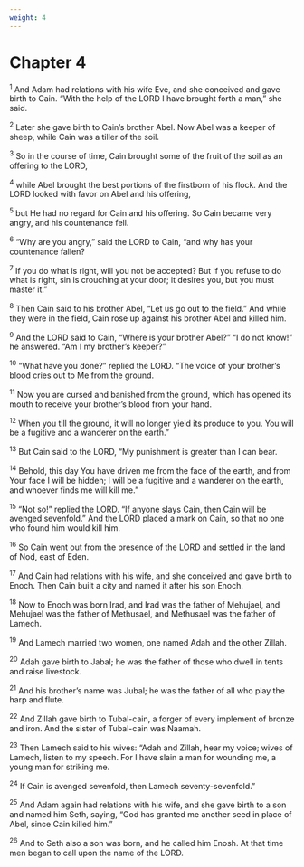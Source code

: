 ```yaml
---
weight: 4
---
```


# Chapter 4

<sup>1</sup> And Adam had relations with his wife Eve, and she conceived and gave birth to Cain. “With the help of the LORD I have brought forth a man,” she said. 

<sup>2</sup> Later she gave birth to Cain’s brother Abel. Now Abel was a keeper of sheep, while Cain was a tiller of the soil. 

<sup>3</sup> So in the course of time, Cain brought some of the fruit of the soil as an offering to the LORD, 

<sup>4</sup> while Abel brought the best portions of the firstborn of his flock. And the LORD looked with favor on Abel and his offering, 

<sup>5</sup> but He had no regard for Cain and his offering. So Cain became very angry, and his countenance fell. 

<sup>6</sup> “Why are you angry,” said the LORD to Cain, “and why has your countenance fallen? 

<sup>7</sup> If you do what is right, will you not be accepted? But if you refuse to do what is right, sin is crouching at your door; it desires you, but you must master it.” 

<sup>8</sup> Then Cain said to his brother Abel, “Let us go out to the field.” And while they were in the field, Cain rose up against his brother Abel and killed him. 

<sup>9</sup> And the LORD said to Cain, “Where is your brother Abel?” “I do not know!” he answered. “Am I my brother’s keeper?” 

<sup>10</sup> “What have you done?” replied the LORD. “The voice of your brother’s blood cries out to Me from the ground. 

<sup>11</sup> Now you are cursed and banished from the ground, which has opened its mouth to receive your brother’s blood from your hand. 

<sup>12</sup> When you till the ground, it will no longer yield its produce to you. You will be a fugitive and a wanderer on the earth.” 

<sup>13</sup> But Cain said to the LORD, “My punishment is greater than I can bear. 

<sup>14</sup> Behold, this day You have driven me from the face of the earth, and from Your face I will be hidden; I will be a fugitive and a wanderer on the earth, and whoever finds me will kill me.” 

<sup>15</sup> “Not so!” replied the LORD. “If anyone slays Cain, then Cain will be avenged sevenfold.” And the LORD placed a mark on Cain, so that no one who found him would kill him. 

<sup>16</sup> So Cain went out from the presence of the LORD and settled in the land of Nod, east of Eden. 

<sup>17</sup> And Cain had relations with his wife, and she conceived and gave birth to Enoch. Then Cain built a city and named it after his son Enoch. 

<sup>18</sup> Now to Enoch was born Irad, and Irad was the father of Mehujael, and Mehujael was the father of Methusael, and Methusael was the father of Lamech. 

<sup>19</sup> And Lamech married two women, one named Adah and the other Zillah. 

<sup>20</sup> Adah gave birth to Jabal; he was the father of those who dwell in tents and raise livestock. 

<sup>21</sup> And his brother’s name was Jubal; he was the father of all who play the harp and flute. 

<sup>22</sup> And Zillah gave birth to Tubal-cain, a forger of every implement of bronze and iron. And the sister of Tubal-cain was Naamah. 

<sup>23</sup> Then Lamech said to his wives: “Adah and Zillah, hear my voice; wives of Lamech, listen to my speech. For I have slain a man for wounding me, a young man for striking me. 

<sup>24</sup> If Cain is avenged sevenfold, then Lamech seventy-sevenfold.” 

<sup>25</sup> And Adam again had relations with his wife, and she gave birth to a son and named him Seth, saying, “God has granted me another seed in place of Abel, since Cain killed him.” 

<sup>26</sup> And to Seth also a son was born, and he called him Enosh. At that time men began to call upon the name of the LORD. 


